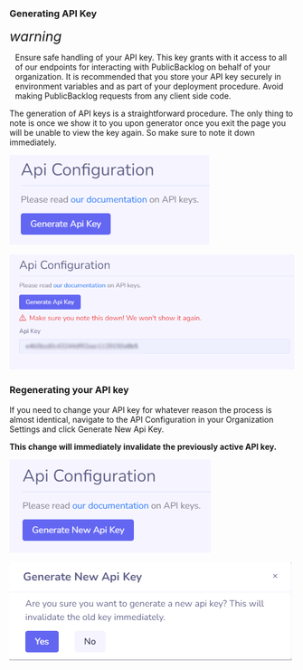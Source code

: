 ### Generating API Key

<div class="pb-warning">
    <i class="material-icons" style="font-size: 24px;">warning</i>
    <p style="margin-left: 10px;">
        Ensure safe handling of your API key. This key grants with it access to all of our endpoints for interacting with PublicBacklog on behalf of your organization. It is recommended that you store your API key securely in environment variables and as part of your deployment procedure. Avoid making PublicBacklog requests from any client side code.
   </p> 
</div>

The generation of API keys is a straightforward procedure. The only thing to note is once we show it to you upon generator once you exit the page you will be unable to view the key again. So make sure to note it down immediately.

![1728447506363](image/README/1728447506363.png)

![1728447518063](image/README/1728447518063.png)

### Regenerating your API key

If you need to change your API key for whatever reason the process is almost identical, navigate to the API Configuration in your Organization Settings and click Generate New Api Key.

**This change will immediately invalidate the previously active API key.**

![1728447623161](image/README/1728447623161.png)

![1728447630246](image/README/1728447630246.png)